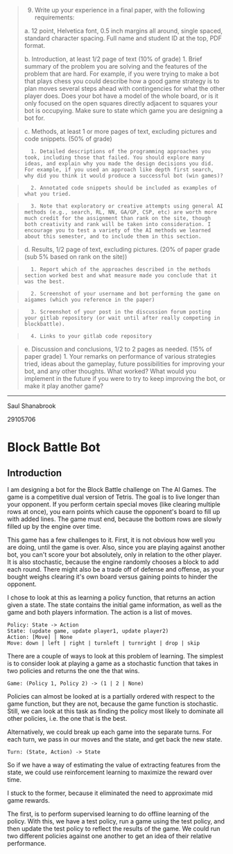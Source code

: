 > 9. Write up your experience in a final paper, with the following requirements:
>
>   a. 12 point, Helvetica font, 0.5 inch margins all around, single spaced, standard character spacing. Full name and student ID at the top, PDF format.
>
>   b. Introduction, at least 1/2 page of text (10% of grade)
>       1. Brief summary of the problem you are solving and the features of the problem that are hard. For example, if you were trying to make a bot that plays chess you could describe how a good game strategy is to plan moves several steps ahead with contingencies for what the other player does. Does your bot have a model of the whole board, or is it only focused on the open squares directly adjacent to squares your bot is occupying. Make sure to state which game you are designing a bot for.

>    c. Methods, at least 1 or more pages of text, excluding pictures and code snippets. (50% of grade)
>
>       1. Detailed descriptions of the programming approaches you took, including those that failed. You should explore many ideas, and explain why you made the design decisions you did. For example, if you used an approach like depth first search, why did you think it would produce a successful bot (win games)?

>       2. Annotated code snippets should be included as examples of what you tried.

>       3. Note that exploratory or creative attempts using general AI methods (e.g., search, RL, NN, GA/GP, CSP, etc) are worth more much credit for the assignment than rank on the site, though both creativity and rank will be taken into consideration. I encourage you to test a variety of the AI methods we learned about this semester, and to include them in this section.

>    d. Results, 1/2 page of text, excluding pictures. (20% of paper grade (sub 5% based on rank on the site))

>       1. Report which of the approaches described in the methods section worked best and what measure made you conclude that it was the best.

>       2. Screenshot of your username and bot performing the game on aigames (which you reference in the paper)

>       3. Screenshot of your post in the discussion forum posting your gitlab repository (or wait until after really competing in blockbattle).

>       4. Links to your gitlab code repository

>    e. Discussion and conclusions, 1/2 to 2 pages as needed. (15% of paper grade)
>       1. Your remarks on performance of various strategies tried, ideas about the gameplay, future possibilities for improving your bot, and any other thoughts. What worked? What would you implement in the future if you were to try to keep improving the bot, or make it play another game?

---

Saul Shanabrook

29105706

# Block Battle Bot

## Introduction

I am designing a bot for the Block Battle challenge on The AI Games. The game is a competitive dual version of Tetris. The goal is to live longer than your opponent. If you perform certain special moves (like clearing multiple rows at once), you earn points which cause the opponent's board to fill up with added lines. The game must end, because the bottom rows are slowly filled up by the engine over time.

This game has a few challenges to it. First, it is not obvious how well you are doing, until the game is over. Also, since you are playing against another bot, you can't score your bot absolutely, only in relation to the other player. It is also stochastic, because the engine randomly chooses a block to add each round. There might also be a trade off of defense and offense, as your bought weighs clearing it's own board versus gaining points to hinder the opponent.

I chose to look at this as learning a policy function, that returns an action given a state. The state contains the initial game information, as well as the game and both players information. The action is a list of moves.

```
Policy: State -> Action
State: (update game, update player1, update player2)
Action: [Move] | None
Move: down | left | right | turnleft | turnright | drop | skip
```

There are a couple of ways to look at this problem of learning. The simplest is to consider look at playing a game as a stochastic function that takes in two policies and returns the one the that wins.

```
Game: (Policy 1, Policy 2) -> (1 | 2 | None)
```

Policies can almost be looked at is a partially ordered with respect to the game function, but they are not, because the game function is stochastic. Still, we can look at this task as finding the policy most likely to dominate all other policies, i.e. the one that is the best.

Alternatively, we could break up each game into the separate turns. For each turn, we pass in our moves and the state, and get back the new state.

```
Turn: (State, Action) -> State
```

So if we have a way of estimating the value of extracting features from the state, we could use reinforcement learning to maximize the reward over time.

I stuck to the former, because it eliminated the need to approximate mid game rewards.

<!--

To tried a couple of different methods to learn this policy function. I do not hand code any representation of the state, instead I let the learning methods figure out what sort of model is needed.  -->

 The first, is to perform supervised learning to do offline learning of the policy. With this, we have a test policy, run a game using the test policy, and then update the test policy to reflect the results of the game. We could run two different policies against one another to get an idea of their relative performance.
